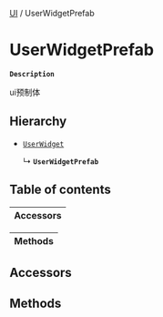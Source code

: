 [UI](../modules/UI.UI.md) / UserWidgetPrefab

# UserWidgetPrefab <Badge type="tip" text="Class" />

**`Description`**

ui预制体

## Hierarchy

- [`UserWidget`](UI.UserWidget.md)

  ↳ **`UserWidgetPrefab`**

## Table of contents

| Accessors |
| :-----|

| Methods |
| :-----|

## Accessors

## Methods